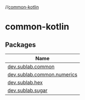 //[common-kotlin](index.md)

# common-kotlin

## Packages

| Name |
|---|
| [dev.sublab.common](common-kotlin/dev.sublab.common/index.md) |
| [dev.sublab.common.numerics](common-kotlin/dev.sublab.common.numerics/index.md) |
| [dev.sublab.hex](common-kotlin/dev.sublab.hex/index.md) |
| [dev.sublab.sugar](common-kotlin/dev.sublab.sugar/index.md) |
